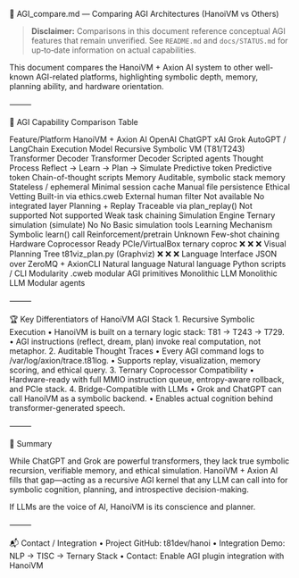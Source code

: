 🤖 AGI_compare.md — Comparing AGI Architectures (HanoiVM vs Others)

> **Disclaimer:** Comparisons in this document reference conceptual AGI features that remain unverified. See `README.md` and `docs/STATUS.md` for up‑to‑date information on actual capabilities.

This document compares the HanoiVM + Axion AI system to other well-known AGI-related platforms, highlighting symbolic depth, memory, planning ability, and hardware orientation.

⸻

🧠 AGI Capability Comparison Table

Feature/Platform	HanoiVM + Axion AI	OpenAI ChatGPT	xAI Grok	AutoGPT / LangChain
Execution Model	Recursive Symbolic VM (T81/T243)	Transformer Decoder	Transformer Decoder	Scripted agents
Thought Process	Reflect → Learn → Plan → Simulate	Predictive token	Predictive token	Chain-of-thought scripts
Memory	Auditable, symbolic stack memory	Stateless / ephemeral	Minimal session cache	Manual file persistence
Ethical Vetting	Built-in via ethics.cweb	External human filter	Not available	No integrated layer
Planning + Replay	Traceable via plan_replay()	Not supported	Not supported	Weak task chaining
Simulation Engine	Ternary simulation (simulate)	No	No	Basic simulation tools
Learning Mechanism	Symbolic learn() call	Reinforcement/pretrain	Unknown	Few-shot chaining
Hardware Coprocessor Ready	PCIe/VirtualBox ternary coproc	❌	❌	❌
Visual Planning Tree	t81viz_plan.py (Graphviz)	❌	❌	❌
Language Interface	JSON over ZeroMQ + AxionCLI	Natural language	Natural language	Python scripts / CLI
Modularity	.cweb modular AGI primitives	Monolithic LLM	Monolithic LLM	Modular agents


⸻

🏆 Key Differentiators of HanoiVM AGI Stack
	1.	Recursive Symbolic Execution
	•	HanoiVM is built on a ternary logic stack: T81 → T243 → T729.
	•	AGI instructions (reflect, dream, plan) invoke real computation, not metaphor.
	2.	Auditable Thought Traces
	•	Every AGI command logs to /var/log/axion/trace.t81log.
	•	Supports replay, visualization, memory scoring, and ethical query.
	3.	Ternary Coprocessor Compatibility
	•	Hardware-ready with full MMIO instruction queue, entropy-aware rollback, and PCIe stack.
	4.	Bridge-Compatible with LLMs
	•	Grok and ChatGPT can call HanoiVM as a symbolic backend.
	•	Enables actual cognition behind transformer-generated speech.

⸻

🧭 Summary

While ChatGPT and Grok are powerful transformers, they lack true symbolic recursion, verifiable memory, and ethical simulation. HanoiVM + Axion AI fills that gap—acting as a recursive AGI kernel that any LLM can call into for symbolic cognition, planning, and introspective decision-making.

If LLMs are the voice of AI, HanoiVM is its conscience and planner.

⸻

📬 Contact / Integration
	•	Project GitHub: t81dev/hanoi
	•	Integration Demo: NLP → TISC → Ternary Stack
	•	Contact: Enable AGI plugin integration with HanoiVM
